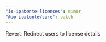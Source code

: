 ```yaml
---
"io-ipatente-licences": minor
"@io-ipatente/core": patch
---
```


Revert: Redirect users to license details

